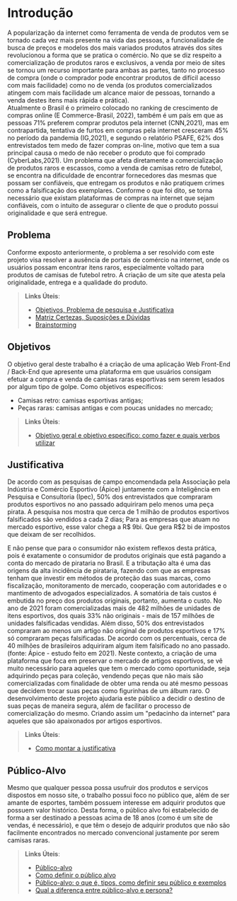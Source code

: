 # Introdução

A popularização da internet como ferramenta de venda de produtos vem se tornado cada vez mais presente na vida das pessoas, a funcionalidade de busca de preços e modelos dos mais variados produtos através dos sites revolucionou a forma que se pratica o comércio.
No que se diz respeito a comercialização de produtos raros e exclusivos, a venda por meio de sites se tornou um recurso importante para ambas as partes, tanto no processo de compra (onde o comprador pode encontrar produtos de difícil acesso com mais facilidade) como no de venda (os produtos comercializados atingem com mais facilidade um alcance maior de pessoas, tornando a venda destes itens mais rápida e prática).  
Atualmente o Brasil é o primeiro colocado no ranking de crescimento de compras online (E Commerce-Brasil, 2022), também é um país em que as pessoas 71% preferem comprar produtos pela internet (CNN,2021), mas em contrapartida, tentativa de furtos em compras pela internet cresceram 45% no período da pandemia (IG,2021), e segundo o relatório PSAFE, 62% dos entrevistados tem medo de fazer compras on-line, motivo que tem a sua principal causa o medo de não receber o produto que foi comprado (CyberLabs,2021).
Um problema que afeta diretamente a comercialização de produtos raros e escassos, como a venda de camisas retro de futebol, se encontra na dificuldade de encontrar fornecedores das mesmas que possam ser confiáveis, que entregam os produtos e não pratiquem crimes como a falsificação dos exemplares.
Conforme o que foi dito, se torna necessário que existam plataformas de compras na internet que sejam confiáveis, com o intuito de assegurar o cliente de que o produto possui originalidade e que será entregue.


## Problema

Conforme exposto anteriormente, o problema a ser resolvido com este projeto visa resolver a ausência de portais de comércio na internet, onde os usuários possam encontrar itens raros, especialmente voltado para produtos de camisas de futebol retro. A criação de um site que atesta pela originalidade, entrega e a qualidade do produto. 

> **Links Úteis**:
> - [Objetivos, Problema de pesquisa e Justificativa](https://medium.com/@versioparole/objetivos-problema-de-pesquisa-e-justificativa-c98c8233b9c3)
> - [Matriz Certezas, Suposições e Dúvidas](https://medium.com/educa%C3%A7%C3%A3o-fora-da-caixa/matriz-certezas-suposi%C3%A7%C3%B5es-e-d%C3%BAvidas-fa2263633655)
> - [Brainstorming](https://www.euax.com.br/2018/09/brainstorming/)

## Objetivos

O objetivo geral deste trabalho é a criação de uma aplicação Web Front-End / Back-End que apresente uma plataforma em que usuários consigam efetuar a compra e venda de camisas raras esportivas sem serem lesados por algum tipo de golpe.
Como objetivos específicos:
- Camisas retro: camisas esportivas antigas;  
- Peças raras: camisas antigas e com poucas unidades no mercado;

 
> **Links Úteis**:
> - [Objetivo geral e objetivo específico: como fazer e quais verbos utilizar](https://blog.mettzer.com/diferenca-entre-objetivo-geral-e-objetivo-especifico/)

## Justificativa

De acordo com as pesquisas de campo encomendada pela Associação pela Indústria e Comércio Esportivo (Ápice) juntamente com a Inteligência em Pesquisa e Consultoria (Ipec), 50% dos entrevistados que compraram produtos esportivos no ano passado adquiriram pelo menos uma peça pirata.
A pesquisa nos mostra que cerca de 1 milhão de produtos esportivos falsificados são vendidos a cada 2 dias; Para as empresas que atuam no mercado esportivo, esse valor chega a R$ 9bi. Que gera R$2 bi de impostos que deixam de ser recolhidos.

E não pense que para o consumidor não existem reflexos desta prática, pois é exatamente o consumidor de produtos originais que está pagando a conta do mercado de pirataria no Brasil. E a tributação alta é uma das origens da alta incidência de pirataria, fazendo com que as empresas tenham que investir em métodos de proteção das suas marcas, como fiscalização, monitoramento de mercado, cooperação com autoridades e o mantimento de advogados especializados. A somatória de tais custos é embutida no preço dos produtos originais, portanto, aumenta o custo.
No ano de 2021 foram comercializadas mais de 482 milhões de unidades de itens esportivos, dos quais 33% não originais - mais de 157 milhões de unidades falsificadas vendidas. Além disso, 50% dos entrevistados compraram ao menos um artigo não original de produtos esportivos e 17% só compraram peças falsificadas. De acordo com os percentuais, cerca de 40 milhões de brasileiros adquiriram algum item falsificado no ano passado. (fonte: Ápice - estudo feito em 2021).
Neste contexto, a criação de uma plataforma que foca em preservar o mercado de artigos esportivos, se vê muito necessário para aqueles que tem o mercado como oportunidade, seja adquirindo peças para coleção, vendendo peças que não mais são comercializadas com finalidade de obter uma renda ou até mesmo pessoas que decidem trocar suas peças como figurinhas de um álbum raro.
O desenvolvimento deste projeto ajudaria este público a decidir o destino de suas peças de maneira segura, além de facilitar o processo de comercialização do mesmo. Criando assim um "pedacinho da internet" para aqueles que são apaixonados por artigos esportivos.


> **Links Úteis**:
> - [Como montar a justificativa](https://guiadamonografia.com.br/como-montar-justificativa-do-tcc/)

## Público-Alvo

Mesmo que qualquer pessoa possa usufruir dos produtos e serviços dispostos em nosso site, o trabalho possui foco no público que, além de ser amante de esportes, também possuem interesse em adquirir produtos que possuem valor histórico. 
Desta forma, o público alvo foi estabelecido de forma a ser destinado a pessoas acima de 18 anos (como é um site de vendas, é necessário), e que têm o desejo de adquirir produtos que não são facilmente encontrados no mercado convencional justamente por serem camisas raras.


> **Links Úteis**:
> - [Público-alvo](https://blog.hotmart.com/pt-br/publico-alvo/)
> - [Como definir o público alvo](https://exame.com/pme/5-dicas-essenciais-para-definir-o-publico-alvo-do-seu-negocio/)
> - [Público-alvo: o que é, tipos, como definir seu público e exemplos](https://klickpages.com.br/blog/publico-alvo-o-que-e/)
> - [Qual a diferença entre público-alvo e persona?](https://rockcontent.com/blog/diferenca-publico-alvo-e-persona/)
